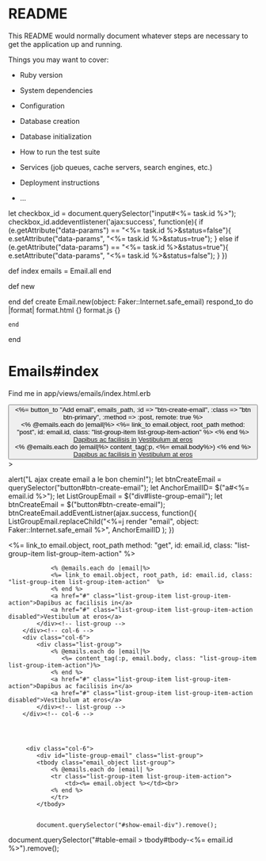 # README

This README would normally document whatever steps are necessary to get the
application up and running.

Things you may want to cover:

* Ruby version

* System dependencies

* Configuration

* Database creation

* Database initialization

* How to run the test suite

* Services (job queues, cache servers, search engines, etc.)

* Deployment instructions

* ...

  <!--<li><%= category.title  %></li>
  <div class="card">
    <ul>
      <li>
        <%= task.title  %>
        <% unless task.deadline.nil? %>
          , to read: <%= task.deadline.strftime('%D')  %>
        <% end %>
      </li>

    </ul>
  </div>-->

<!-- 
@import "font-awesome"; -->
<!-- 
// document.getElementById("").addEventListener('ajax:success', function(event){ -->



let checkbox_id = document.querySelector("input#<%= task.id %>");
checkbox_id.addeventlistener('ajax:success', function(e){
    if (e.getAttribute("data-params") == "<%= task.id %>&status=false"){
        e.setAttribute("data-params", "<%= task.id %>&status=true");
    }
    else if (e.getAttribute("data-params") == "<%= task.id %>&status=true"){
            e.setAttribute("data-params", "<%= task.id %>&status=false");
    }
})


<!-- ajaxSuccess(function(){
    type: "POST",
    url: "emails_path",
    data: {object:"<%=Faker::Internet.safe_email %>"};
}
    
}) -->




 def index
    emails = Email.all
  end

  def new

  end
  def create
    Email.new(object: Faker::Internet.safe_email)
    respond_to do |format|
      format.html {}
      format.js {}

    end
    
  end




  <h1>Emails#index</h1>
<p>Find me in app/views/emails/index.html.erb</p>
<div class="container">
    <div class="row">
    <button id="btn-create-email" >
    <%= button_to "Add email", emails_path, :id => "btn-create-email",
      :class => "btn btn-primary", :method => :post, remote: true %>
        <div class="col-6">
            <div id="liste-group-email" class="list-group">
                <% @emails.each do |email|%>
                <%= link_to email.object, root_path method: "post", id: email.id, class: "list-group-item list-group-item-action"  %>
                <% end %>
                <a href="#" class="list-group-item list-group-item-action">Dapibus ac facilisis in</a>
                <a href="#" class="list-group-item list-group-item-action disabled">Vestibulum at eros</a>
            </div><!-- list-group -->
        </div><!-- col-6 -->
        <div class="col-6">
            <div class="list-group">
                <% @emails.each do |email|%>
                    content_tag(:p, <%= email.body%>)
                <% end %>
                <a href="#" class="list-group-item list-group-item-action">Dapibus ac facilisis in</a>
                <a href="#" class="list-group-item list-group-item-action disabled">Vestibulum at eros</a>
            </div><!-- list-group -->
        </div><!-- col-6 -->
    </div><!-- row -->
</div>><!-- container -->



alert("L ajax create email a le bon chemin!");
let btnCreateEmail = querySelector("button#btn-create-email");
let AnchorEmailID= $("a#<%= email.id %>");
let ListGroupEmail = $("div#liste-group-email");
let btnCreateEmail = $("button#btn-create-email");
btnCreateEmail.addEventListner(ajax.success, function(){
ListGroupEmail.replaceChild("<%=j render "email",  object: Faker::Internet.safe_email  %>", AnchorEmailID );
})



<%= link_to email.object, root_path method: "get", id: email.id, class: "list-group-item list-group-item-action"  %>






                <% @emails.each do |email|%>
                <%= link_to email.object, root_path, id: email.id, class: "list-group-item list-group-item-action"  %>
                <% end %>
                <a href="#" class="list-group-item list-group-item-action">Dapibus ac facilisis in</a>
                <a href="#" class="list-group-item list-group-item-action disabled">Vestibulum at eros</a>
            </div><!-- list-group -->
        </div><!-- col-6 -->
        <div class="col-6">
            <div class="list-group">
                <% @emails.each do |email|%>
                   <%= content_tag(:p, email.body, class: "list-group-item list-group-item-action")%>
                <% end %>
                <a href="#" class="list-group-item list-group-item-action">Dapibus ac facilisis in</a>
                <a href="#" class="list-group-item list-group-item-action disabled">Vestibulum at eros</a>
            </div><!-- list-group -->
        </div><!-- col-6 -->




         <div class="col-6">
            <div id="liste-group-email" class="list-group">
            <tbody class="email_object list-group">
                <% @emails.each do |email| %>
                <tr class="list-group-item list-group-item-action">
                    <td><%= email.object %></td><br>
                <% end %>
                </tr>
            </tbody>


            document.querySelector("#show-email-div").remove();
document.querySelector("#table-email > tbody#tbody-<%= email.id %>").remove();